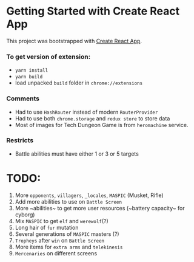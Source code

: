 # Getting Started with Create React App
This project was bootstrapped with [Create React App](https://github.com/facebook/create-react-app).

### To get version of extension:
 - `yarn install`
 - `yarn build`
 - load unpacked `build` folder in `chrome://extensions`

### Comments
 - Had to use `HashRouter` instead of modern `RouterProvider`
 - Had to use both `chrome.storage` and `redux store` to store data
 - Most of images for Tech Dungeon Game is from `heromachine` service.

### Restricts
 - Battle abilities must have either 1 or 3 or 5 targets

 # TODO:
 1) More `opponents`, `villagers`, `_locales`, `MASPIC` (Musket, Rifle)
 2) Add more abilities to use on `Battle Screen`
 3) More ~abilities~ to get more user resources (~battery capacity~ for cyborg)
 4) Mix `MASPIC` to get `elf` and `werewolf`(?)
 5) Long hair of `fur` mutation
 6) Several generations of `MASPIC` masters (?)
 7) `Tropheys` after `win` on `Battle Screen`
 8) More items for `extra arms` and `telekinesis`
 9) `Mercenaries` on different screens